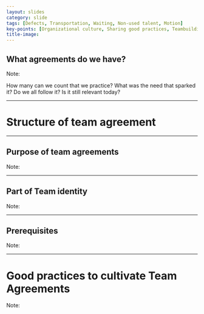 ```yaml
---
layout: slides
category: slide
tags: [Defects, Transportation, Waiting, Non-used talent, Motion]
key-points: [Organizational culture, Sharing good practices, Teambuilding]
title-image:
---
```


## What agreements do we have?

Note: 

How many can we count that we practice?
What was the need that sparked it?
Do we all follow it?
Is it still relevant today?

---

# Structure of team agreement

---

## Purpose of team agreements

Note:

---

## Part of Team identity

Note:

---

## Prerequisites

Note:

---

# Good practices to cultivate Team Agreements

Note:
